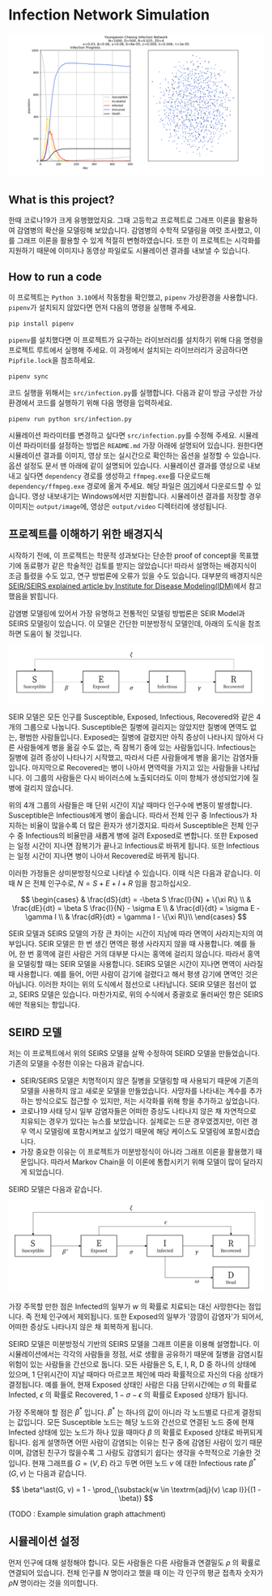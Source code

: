 # Infection Network Simulation

![Example visualized graph of the infection network simulation](resource/banner.png)

## What is this project?
한때 코로나19가 크게 유행했었지요. 그때 고등학교 프로젝트로 그래프 이론을 활용하여 감염병의 확산을 모델링해 보았습니다. 감염병의 수학적 모델링을 여럿 조사했고, 이를 그래프 이론을 활용할 수 있게 적절히 변형하였습니다. 또한 이 프로젝트는 시각화를 지원하기 때문에 이미지나 동영상 파일로도 시뮬레이션 결과를 내보낼 수 있습니다.

## How to run a code
이 프로젝트는 `Python 3.10`에서 작동함을 확인했고, `pipenv` 가상환경을 사용합니다. `pipenv`가 설치되지 않았다면 먼저 다음의 명령을 실행해 주세요.

```shell
pip install pipenv
```

`pipenv`를 설치했다면 이 프로젝트가 요구하는 라이브러리를 설치하기 위해 다음 명령을 프로젝트 루트에서 실행해 주세요. 이 과정에서 설치되는 라이브러리가 궁금하다면 `Pipfile.lock`을 참조하세요.

```shell
pipenv sync
```

코드 실행을 위해서는 `src/infection.py`를 실행합니다. 다음과 같이 방금 구성한 가상환경에서 코드를 실행하기 위해 다음 명령을 입력하세요.

```shell
pipenv run python src/infection.py
```

시뮬레이션 파라미터를 변경하고 싶다면 `src/infection.py`를 수정해 주세요. 시뮬레이션 파라미터를 설정하는 방법은 `README.md` 가장 아래에 설명되어 있습니다. 원한다면 시뮬레이션 결과를 이미지, 영상 또는 실시간으로 확인하는 옵션을 설정할 수 있습니다. 옵션 설정도 문서 맨 아래에 같이 설명되어 있습니다. 시뮬레이션 결과를 영상으로 내보내고 싶다면 `dependency` 경로를 생성하고 `ffmpeg.exe`를 다운로드해 `dependency/ffmpeg.exe` 경로에 옮겨 주세요. 해당 파일은 [여기](https://ffmpeg.org/download.html)에서 다운로드할 수 있습니다. 영상 내보내기는 Windows에서만 지원합니다. 시뮬레이션 결과를 저장할 경우 이미지는 `output/image`에, 영상은 `output/video` 디렉터리에 생성됩니다. 

## 프로젝트를 이해하기 위한 배경지식
시작하기 전에, 이 프로젝트는 학문적 성과보다는 단순한 proof of concept을 목표했기에 동료평가 같은 학술적인 검토를 받지는 않았습니다! 따라서 설명하는 배경지식이 조금 틀렸을 수도 있고, 연구 방법론에 오류가 있을 수도 있습니다. 대부분의 배경지식은 [SEIR/SEIRS explained article by Institute for Disease Modeling(IDM)](https://docs.idmod.org/projects/emod-hiv/en/latest/model-seir.html)에서 참고했음을 밝힙니다.

감염병 모델링에 있어서 가장 유명하고 전통적인 모델링 방법론은 SEIR Model과 SEIRS 모델링이 있습니다. 이 모델은 간단한 미분방정식 모델인데, 아래의 도식을 참조하면 도움이 될 것입니다.

![Diagram indicating SEIRS model](resource/seirs-explained.png)

SEIR 모델은 모든 인구를 Susceptible, Exposed, Infectious, Recovered와 같은 4개의 그룹으로 나눕니다. Susceptible은 질병에 걸리지는 않았지만 질병에 면역도 없는, 평범한 사람들입니다. Exposed는 질병에 걸렸지만 아직 증상이 나타나지 않아서 다른 사람들에게 병을 옮길 수도 없는, 즉 잠복기 중에 있는 사람들입니다. Infectious는 질병에 걸려 증상이 나타나기 시작했고, 따라서 다른 사람들에게 병을 옮기는 감염자들입니다. 마지막으로 Recovered는 병이 나아서 면역력을 가지고 있는 사람들을 나타납니다. 이 그룹의 사람들은 다시 바이러스에 노출되더라도 이미 항체가 생성되었기에 질병에 걸리지 않습니다.

위의 4개 그룹의 사람들은 매 단위 시간이 지날 때마다 인구수에 변동이 발생합니다. Susceptible은 Infectious에게 병이 옮습니다. 따라서 전체 인구 중 Infectious가 차지하는 비율이 많을수록 더 많은 환자가 생기겠지요. 따라서 Susceptible은 전체 인구수 중 Infectious의 비율만큼 새롭게 병에 걸려 Exposed로 변합니다. 또한 Exposed는 일정 시간이 지나면 잠복기가 끝나고 Infectious로 바뀌게 됩니다. 또한 Infectious는 일정 시간이 지나면 병이 나아서 Recovered로 바뀌게 됩니다.

이러한 가정들은 상미분방정식으로 나타낼 수 있습니다. 이때 식은 다음과 같습니다. 이때 $N$ 은 전체 인구수로, $N = S + E + I + R$ 임을 참고하십시오.

$$
\begin{cases}
    & \frac{dS}{dt} = -\beta S \frac{I}{N} + \{\xi R\} \\
    & \frac{dE}{dt} = \beta S \frac{I}{N} - \sigma E \\
    & \frac{dI}{dt} = \sigma E - \gamma I \\
    & \frac{dR}{dt} = \gamma I - \{\xi R\}\\
\end{cases}
$$

SEIR 모델과 SEIRS 모델의 가장 큰 차이는 시간이 지남에 따라 면역이 사라지는지의 여부입니다. SEIR 모델은 한 번 생긴 면역은 평생 사라지지 않을 때 사용합니다. 예를 들어, 한 번 홍역에 걸린 사람은 거의 대부분 다시는 홍역에 걸리지 않습니다. 따라서 홍역을 모델링할 때는 SEIR 모델을 사용합니다. SEIRS 모델은 시간이 지나면 면역이 사라질 때 사용합니다. 예를 들어, 어떤 사람이 감기에 걸렸다고 해서 평생 감기에 면역인 것은 아닙니다. 이러한 차이는 위의 도식에서 점선으로 나타납니다. SEIR 모델은 점선이 없고, SEIRS 모델은 있습니다. 마찬가지로, 위의 수식에서 중괄호로 둘러싸인 항은 SEIRS에만 적용되는 항입니다.

## SEIRD 모델

저는 이 프로젝트에서 위의 SEIRS 모델을 살짝 수정하여 SEIRD 모델을 만들었습니다. 기존의 모델을 수정한 이유는 다음과 같습니다.

* SEIR/SEIRS 모델은 치명적이지 않은 질병을 모델링할 때 사용되기 때문에 기존의 모델을 사용하지 않고 새로운 모델을 만들었습니다. 사망자를 나타내는 계수를 추가하는 방식으로도 접근할 수 있지만, 저는 시각화를 위해 항을 추가하고 싶었습니다.
* 코로나19 사태 당시 일부 감염자들은 어떠한 증상도 나타나지 않은 채 자연적으로 치유되는 경우가 있다는 뉴스를 보았습니다. 실제로는 드문 경우였겠지만, 이런 경우 역시 모델링에 포함시켜보고 싶었기 때문에 해당 케이스도 모델링에 포함시켰습니다.
* 가장 중요한 이유는 이 프로젝트가 미분방정식이 아니라 그래프 이론을 활용했기 때문입니다. 따라서 Markov Chain을 이 이론에 통합시키기 위해 모델이 많이 달라지게 되었습니다.

SEIRD 모델은 다음과 같습니다.

![Diagram indicating SEIRS model](resource\seird-explained.png)

가장 주목할 만한 점은 Infected의 일부가 $w$ 의 확률로 치료되는 대신 사망한다는 점입니다. 즉 전체 인구에서 제외됩니다. 또한 Exposed의 일부가 '깜깜이 감염자'가 되어서, 어떠한 증상도 나타나지 않은 채 회복하게 됩니다.

SEIRD 모델은 미분방정식 기반의 SEIRS 모델을 그래프 이론을 이용해 설명합니다. 이 시뮬레이션에서는 각각의 사람들을 정점, 서로 생활을 공유하기 때문에 질병을 감염시킬 위험이 있는 사람들을 간선으로 둡니다. 모든 사람들은 S, E, I, R, D 중 하나의 상태에 있으며, 1 단위시간이 지날 때마다 마르코프 체인에 따라 확률적으로 자신의 다음 상태가 결정됩니다. 예를 들어, 현재 Exposed 상태인 사람은 다음 단위시간에는 $\sigma$ 의 확률로 Infected, $\epsilon$ 의 확률로 Recovered, $1-\sigma-\epsilon$ 의 확률로 Exposed 상태가 됩니다.

가장 주목해야 할 점은 $\beta^\ast$ 입니다. $\beta^\ast$ 는 하나의 값이 아니라 각 노드별로 다르게 결정되는 값입니다. 모든 Susceptible 노드는 해당 노드와 간선으로 연결된 노드 중에 현재 Infected 상태에 있는 노드가 하나 있을 때마다 $\beta$ 의 확률로 Exposed 상태로 바뀌되게 됩니다. 쉽게 설명하면 어떤 사람이 감염되는 이유는 친구 중에 감염된 사람이 있기 때문이며, 감염된 친구가 많을수록 그 사람도 감염되기 쉽다는 생각을 수학적으로 기술한 것입니다. 현재 그래프를 $G = (V, E)$ 라고 두면 어떤 노드 $v$ 에 대한 Infectious rate $\beta^\ast(G, v)$ 는 다음과 같습니다.

$$
\beta^\ast(G, v) = 1 - \prod_{\substack{w \in \textrm{adj}(v) \cap I}}{(1 - \beta)}
$$

(TODO : Example simulation graph attachment)

## 시뮬레이션 설정

먼저 인구에 대해 설정해야 합니다. 모든 사람들은 다른 사람들과 연결밀도 $\rho$ 의 확률로 연결되어 있습니다. 전체 인구를 $N$ 명이라고 했을 때 이는 각 인구의 평균 접촉자 숫자가 $\rho N$ 명이라는 것을 의미합니다.